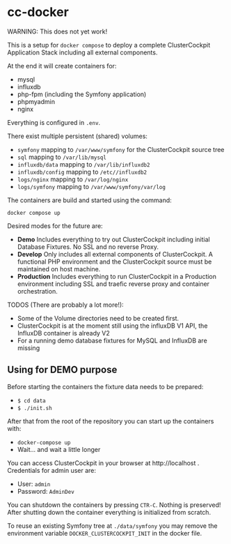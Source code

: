 # cc-docker
WARNING: This does not yet work!

This is a setup for `docker compose` to deploy a complete ClusterCockpit Application Stack including all external components.

At the end it will create containers for:
* mysql
* influxdb
* php-fpm (including the Symfony application)
* phpmyadmin
* nginx

Everything is configured in `.env`.

There exist multiple persistent (shared) volumes:
* `symfony` mapping to `/var/www/symfony` for the ClusterCockpit source tree
* `sql` mapping to `/var/lib/mysql`
* `influxdb/data` mapping to `/var/lib/influxdb2`
* `influxdb/config` mapping to `/etc//influxdb2`
* `logs/nginx` mapping to `/var/log/nginx`
* `logs/symfony` mapping to `/var/www/symfony/var/log`

The containers are build and started using the command:
```
docker compose up
```

Desired modes for the future are:

* **Demo** Includes everything to try out ClusterCockpit including initial Database Fixtures. No SSL and no reverse Proxy.
* **Develop** Only includes all external components of ClusterCockpit. A functional PHP environment and the ClusterCockpit source must be maintained on host machine.
* **Production** Includes everything to run ClusterCockpit in a Production environment including SSL and traefic reverse proxy and container orchestration.

TODOS (There are probably a lot more!):
* Some of the Volume directories need to be created first.
* ClusterCockpit is at the moment still using the influxDB V1 API, the InfluxDB container is already V2
* For a running demo database fixtures for MySQL and InfluxDB are missing

## Using for DEMO purpose

Before starting the containers the fixture data needs to be prepared:
* `$ cd data`
* `$ ./init.sh`

After that from the root of the repository you can start up the containers with:
* `docker-compose up`
* Wait... and wait a little longer

You can access ClusterCockpit in your browser at http://localhost .
Credentials for admin user are:
* User: `admin`
* Password: `AdminDev`

You can shutdown the containers by pressing `CTR-C`.
Nothing is preserved! After shutting down the container everything is initialized from scratch.

To reuse an existing Symfony tree at `./data/symfony` you may remove the environment variable `DOCKER_CLUSTERCOCKPIT_INIT` in the docker file.
